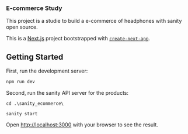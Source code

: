 ### E-commerce Study 

This project is a studie to build a e-commerce of headphones with sanity open source.


This is a [Next.js](https://nextjs.org/) project bootstrapped with [`create-next-app`](https://github.com/vercel/next.js/tree/canary/packages/create-next-app).

## Getting Started

First, run the development server:

```bash
npm run dev

```

Second, run the sanity API server for the products:

```
cd .\sanity_ecommerce\

sanity start
```

Open [http://localhost:3000](http://localhost:3000) with your browser to see the result.


